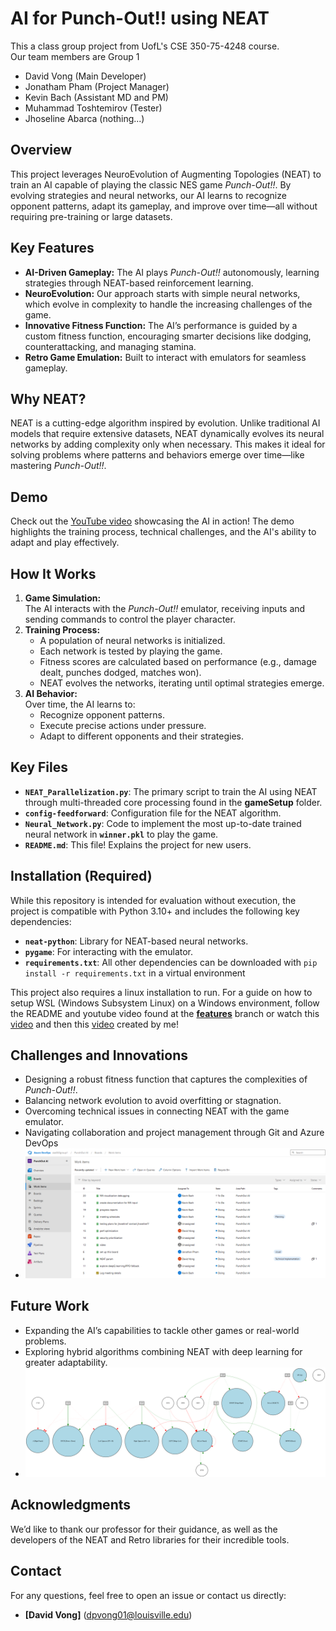# **AI for Punch-Out!! using NEAT**

This a class group project from UofL's CSE 350-75-4248 course.<br>
Our team members are Group 1<br>
- David Vong (Main Developer)
- Jonatham Pham (Project Manager)
- Kevin Bach (Assistant MD and PM)
- Muhammad Toshtemirov (Tester)
- Jhoseline Abarca (nothing...)


## **Overview**  
This project leverages NeuroEvolution of Augmenting Topologies (NEAT) to train an AI capable of playing the classic NES game *Punch-Out!!*. By evolving strategies and neural networks, our AI learns to recognize opponent patterns, adapt its gameplay, and improve over time—all without requiring pre-training or large datasets.  

## **Key Features**  
- **AI-Driven Gameplay:** The AI plays *Punch-Out!!* autonomously, learning strategies through NEAT-based reinforcement learning.  
- **NeuroEvolution:** Our approach starts with simple neural networks, which evolve in complexity to handle the increasing challenges of the game.  
- **Innovative Fitness Function:** The AI’s performance is guided by a custom fitness function, encouraging smarter decisions like dodging, counterattacking, and managing stamina.  
- **Retro Game Emulation:** Built to interact with emulators for seamless gameplay.  

## **Why NEAT?**  
NEAT is a cutting-edge algorithm inspired by evolution. Unlike traditional AI models that require extensive datasets, NEAT dynamically evolves its neural networks by adding complexity only when necessary. This makes it ideal for solving problems where patterns and behaviors emerge over time—like mastering *Punch-Out!!*.  

## **Demo**  
Check out the [YouTube video](https://youtu.be/Ip3LPCP3ccA) showcasing the AI in action! The demo highlights the training process, technical challenges, and the AI's ability to adapt and play effectively.  

## **How It Works**  
1. **Game Simulation:**  
   The AI interacts with the *Punch-Out!!* emulator, receiving inputs and sending commands to control the player character.  
2. **Training Process:**  
   - A population of neural networks is initialized.  
   - Each network is tested by playing the game.  
   - Fitness scores are calculated based on performance (e.g., damage dealt, punches dodged, matches won).  
   - NEAT evolves the networks, iterating until optimal strategies emerge.  
3. **AI Behavior:**  
   Over time, the AI learns to:  
   - Recognize opponent patterns.  
   - Execute precise actions under pressure.  
   - Adapt to different opponents and their strategies.  

## **Key Files**  
- **`NEAT_Parallelization.py`**: The primary script to train the AI using NEAT through multi-threaded core processing found in the **gameSetup** folder.
- **`config-feedforward`**: Configuration file for the NEAT algorithm.  
- **`Neural_Network.py`**: Code to implement the most up-to-date trained neural network in **`winner.pkl`** to play the game.
- **`README.md`**: This file! Explains the project for new users.  

## **Installation (Required)**  
While this repository is intended for evaluation without execution, the project is compatible with Python 3.10+ and includes the following key dependencies:  
- **`neat-python`**: Library for NEAT-based neural networks.  
- **`pygame`**: For interacting with the emulator.  
- **`requirements.txt`**: All other dependencies can be downloaded with `pip install -r requirements.txt` in a virtual environment

This project also requires a linux installation to run. For a guide on how to setup WSL (Windows Subsystem Linux) on a Windows environment, follow the README and youtube video found at the [**features**](https://github.com/dvong1/PunchOut-RL/tree/features) branch or watch this [video](https://youtu.be/h5RGrSQpR2E) and then this [video](https://youtu.be/Ip3LPCP3ccA) created by me!


## **Challenges and Innovations**  
- Designing a robust fitness function that captures the complexities of *Punch-Out!!*.  
- Balancing network evolution to avoid overfitting or stagnation.  
- Overcoming technical issues in connecting NEAT with the game emulator.
- Navigating collaboration and project management through Git and Azure DevOps
- ![Azure DevOps Board](assets/ADO.PNG)

## **Future Work**  
- Expanding the AI’s capabilities to tackle other games or real-world problems.  
- Exploring hybrid algorithms combining NEAT with deep learning for greater adaptability.
- ![Neural Network Graph](assets/Digraph.gv.png)

## **Acknowledgments**  
We’d like to thank our professor for their guidance, as well as the developers of the NEAT and Retro libraries for their incredible tools.  

## **Contact**  
For any questions, feel free to open an issue or contact us directly:  
- **[David Vong]** (dpvong01@louisville.edu)  

